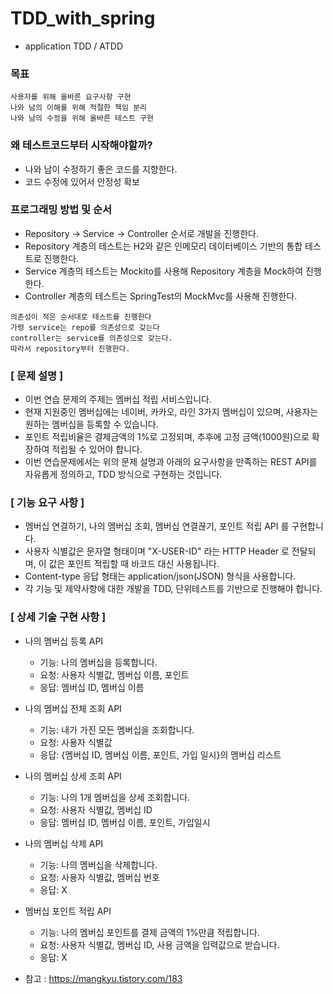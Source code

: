 # TDD_with_spring
- application TDD / ATDD

### 목표
```
사용자를 위해 올바른 요구사항 구현
나와 남의 이해를 위해 적절한 책임 분리
나와 남의 수정을 위해 올바른 테스트 구현
```

### 왜 테스트코드부터 시작해야할까?
- 나와 남이 수정하기 좋은 코드를 지향한다.
- 코드 수정에 있어서 안정성 확보

### 프로그래밍 방법 및 순서
- Repository -> Service -> Controller 순서로 개발을 진행한다.
- Repository 계층의 테스트는 H2와 같은 인메모리 데이터베이스 기반의 통합 테스트로 진행한다.
- Service 계층의 테스트는 Mockito를 사용해 Repository 계층을 Mock하여 진행한다.
- Controller 계층의 테스트는 SpringTest의 MockMvc를 사용해 진행한다.
```
의존성이 적은 순서대로 테스트를 진행한다
가령 service는 repo를 의존성으로 갖는다
controller는 service를 의존성으로 갖는다.
따라서 repository부터 진행한다.
```

### [ 문제 설명 ]
- 이번 연습 문제의 주제는 멤버십 적립 서비스입니다.
- 현재 지원중인 멤버십에는 네이버, 카카오, 라인 3가지 멤버십이 있으며, 사용자는 원하는 멤버십을 등록할 수 있습니다.
- 포인트 적립비율은 결제금액의 1%로 고정되며, 추후에 고정 금액(1000원)으로 확장하여 적립될 수 있어야 합니다.
- 이번 연습문제에서는 위의 문제 설명과 아래의 요구사항을 만족하는 REST API를 자유롭게 정의하고, TDD 방식으로 구현하는 것입니다.


### [ 기능 요구 사항 ]
- 멤버십 연결하기, 나의 멤버십 조회, 멤버십 연결끊기, 포인트 적립 API 를 구현합니다.
- 사용자 식별값은 문자열 형태이며 "X-USER-ID" 라는 HTTP Header 로 전달되며, 이 값은 포인트 적립할 때 바코드 대신 사용됩니다.
- Content-type 응답 형태는 application/json(JSON) 형식을 사용합니다.
- 각 기능 및 제약사항에 대한 개발을 TDD, 단위테스트를 기반으로 진행해야 합니다.


### [ 상세 기술 구현 사항 ]
- 나의 멤버십 등록 API
  - 기능: 나의 멤버십을 등록합니다.
  - 요청: 사용자 식별값, 멤버십 이름, 포인트
  - 응답: 멤버십 ID, 멤버십 이름
- 나의 멤버십 전체 조회 API
  - 기능: 내가 가진 모든 멤버십을 조회합니다.
  - 요청: 사용자 식별값
  - 응답: {멤버십 ID, 멤버십 이름, 포인트, 가입 일시}의 멤버십 리스트
- 나의 멤버십 상세 조회 API
  - 기능: 나의 1개 멤버십을 상세 조회합니다.
  - 요청: 사용자 식별값, 멤버십 ID
  - 응답: 멤버십 ID, 멤버십 이름, 포인트, 가입일시
- 나의 멤버십 삭제 API
  - 기능: 나의 멤버십을 삭제합니다.
  - 요청: 사용자 식별값, 멤버십 번호
  - 응답: X
- 멤버십 포인트 적립 API
  - 기능: 나의 멤버십 포인트를 결제 금액의 1%만큼 적립합니다.
  - 요청: 사용자 식별값, 멤버십 ID, 사용 금액을 입력값으로 받습니다.
  - 응답: X


- 참고 : https://mangkyu.tistory.com/183
